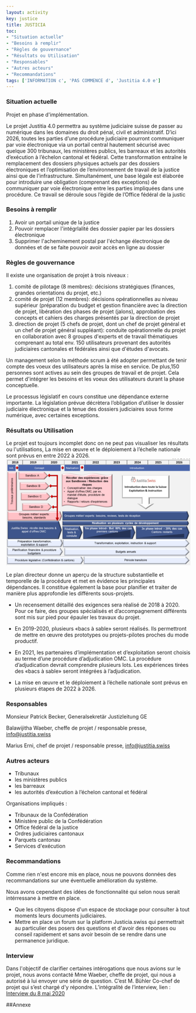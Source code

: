 ```yaml
---
layout: activity
key: justice
title: JUSTICIA
toc:
- "Situation actuelle"
- "Besoins à remplir"
- "Règles de gouvernance"
- "Résultats ou Utilisation"
- "Responsables"
- "Autres acteurs"
- "Recommandations"
tags: ['INFORMATION c', 'PAS COMMENCE d', 'Justitia 4.0 e']
---
```


### Situation actuelle
Projet en phase d'implémentation.

Le projet Justitia 4.0 permettra au système judiciaire suisse de passer au numérique dans les domaines du droit pénal, civil et administratif. D’ici 2026, toutes les parties d’une procédure judiciaire pourront communiquer par voie électronique via un portail central hautement sécurisé avec quelque 300 tribunaux, les ministères publics, les barreaux et les autorités d’exécution à l’échelon cantonal et fédéral. Cette transformation entraîne le remplacement des dossiers physiques actuels par des dossiers électroniques et l’optimisation de l’environnement de travail de la justice ainsi que de l’infrastructure. Simultanément, une base légale est élaborée pour introduire une obligation (comprenant des exceptions) de communiquer par voie électronique entre les parties impliquées dans une procédure. Ce travail se déroule sous l’égide de l’Office fédéral de la justic
### Besoins à remplir

1. Avoir un portail unique de la justice
2. Pouvoir remplacer l'intégrlalité des dossier papier par les dossiers électronique
3. Supprimer l'acheminement postal par l'échange électronique de données et de se faite pouvoir avoir accès en ligne au dossier


### Règles de gouvernance

Il existe une organisation de projet à trois niveaux :
1. comité de pilotage (8 membres): décisions stratégiques (finances, grandes orientations du projet, etc.)
2. comité de projet (12 membres): décisions opérationnelles au niveau supérieur (préparation du budget et gestion financière avec la direction de projet, libération des phases de projet (jalons), approbation des concepts et cahiers des charges présentés par la direction de projet
3. direction de projet (5 chefs de projet, dont un chef de projet général et un chef de projet général suppléant): conduite opérationnelle du projet en collaboration avec 8 groupes d'experts et de travail thématiques comprenant au total env. 150 utilisateurs provenant des autorités judiciaires cantonales et fédérales ainsi que d'études d'avocats.

Un management selon la méthode scrum à été adopter permettant de tenir compte des voeux des utilisateurs après la mise en service. De plus,150 personnes sont actives au sein des groupes de travail et de projet. Cela permet d'intégrer les besoins et les voeux des utilisateurs durant la phase conceptuelle.  

Le processus législatif en cours constitue une dépendance externe importante. 
La législation prévue décrètera l’obligation d’utiliser le dossier judiciaire électronique et la tenue des dossiers judiciaires sous forme numérique, avec certaines exceptions.

### Résultats ou Utilisation
Le projet est toujours incomplet donc on ne peut pas visualiser les résultats ou l'utilisations, 
La mise en œuvre et le déploiement à l’échelle nationale sont prévus en entre 2022 à 2026.
!['plan'](images/MasterplanFR-1024x590.png )

Le plan directeur donne un aperçu de la structure substantielle et temporelle de la procédure et met en évidence les principales dépendances. Il constitue également la base pour planifier et traiter de manière plus approfondie les différents sous-projets.

* Un recensement détaillé des exigences sera réalisé de 2018 à 2020. Pour ce faire, des groupes spécialisés et d’accompagnement différents sont mis sur pied pour épauler les travaux du projet.

* En 2019-2020, plusieurs «bacs à sable» seront réalisés. Ils permettront de mettre en œuvre des prototypes ou projets-pilotes proches du mode productif.

* En 2021, les partenaires d’implémentation et d’exploitation seront choisis au terme d’une procédure d’adjudication OMC. La procédure d’adjudication devrait comprendre plusieurs lots.
Les expériences tirées des «bacs à sable» seront intégrées à l’adjudication.

* La mise en œuvre et le déploiement à l’échelle nationale sont prévus en plusieurs étapes de 2022 à 2026.



### Responsables
Monsieur Patrick Becker, Generalsekretär Justizleitung GE

Balawijitha Waeber, cheffe de projet / responsable presse, info@justitia.swiss

Marius Erni, chef de projet / responsable presse, info@justitia.swiss
### Autres acteurs
* Tribunaux
* les ministères publics
* les barreaux
* les autorités d’exécution à l’échelon cantonal et fédéral

Organisations impliqués :

* Tribunaux de la Confédération
* Ministère public de la Confédération
* Office fédéral de la justice
* Ordres judiciaires cantonaux
* Parquets cantonau
* Services d'exécution

### Recommandations

Comme rien n'est encore mis en place, nous ne pouvons données des recommandations sur une éventuelle amélioration du système.

Nous avons cependant des idées de fonctionnalité qui selon nous serait intérressane à mettre en place. 

* Que les citoyens dispose d'un espace de stockage pour consulter à tout moments leurs documents judiciaires.
* Mettre en place un forum sur la platform Justicia.swiss qui permettrait au particulier des posers des questions et d'avoir des réponses ou conseil rapidement et sans avoir besoin de se rendre dans une permanence juridique.

### Interview
Dans l'objectif de clarifier certaines intérogations que nous avions sur le projet, nous avons contacté Mme Waeber, cheffe de projet, qui nous a autorisé à lui envoyer une série de question. C’est M. Bühler Co-chef de projet qui s’est chargé d'y répondre. L’intégralité de l’interview, lien :
[Interview du 8 mai 2020](/_documents/HES_Questions_Justitia4_0_reponses_JBU.pdf)

##Annexe


